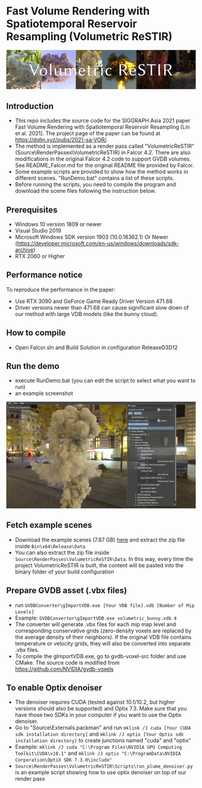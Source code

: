 # Fast Volume Rendering with Spatiotemporal Reservoir Resampling (Volumetric ReSTIR) 
![](LongTeaser.png)

## Introduction
- This repo includes the source code for the SIGGRAPH Asia 2021 paper Fast Volume Rendering with Spatiotemporal Reservoir Resampling \[Lin et al. 2021\]. The project page of the paper can be found at <https://dqlin.xyz/pubs/2021-sa-VOR/>.
- The method is implemented as a render pass called "VolumetricReSTIR" (Source\RenderPasses\VolumetricReSTIR) in Falcor 4.2.
There are also modifications in the original Falcor 4.2 code to support GVDB volumes. See README_Falcor.md for the original 
README file provided by Falcor.
- Some example scripts are provided to show how the method works in different scenes. "RunDemo.bat" contains a list of these scripts.
- Before running the scripts, you need to compile the program and download the scene files following the instruction below.

## Prerequisites
- Windows 10 version 1809 or newer
- Visual Studio 2019
- Microsoft Windows SDK version 1903 (10.0.18362.1) Or Newer (https://developer.microsoft.com/en-us/windows/downloads/sdk-archive)
- RTX 2060 or Higher

## Performance notice
To reproduce the performance in the paper:
- Use RTX 3090 and GeForce Game Ready Driver Version 471.68
- Driver versions newer than 471.68 can cause significant slow down of our method with large VDB models (like the bunny cloud).

## How to compile
- Open Falcor.sln and Build Solution in configuration ReleaseD3D12

## Run the demo
- execute RunDemo.bat (you can edit the script to select what you want to run)
- an example screenshot

![](Screenshot.png)

## Fetch example scenes
- Download the example scenes (7.87 GB) [here](https://drive.google.com/file/d/1sPnbIobsVeIMLxFKVzzL_H8mVKKf30Um/view?usp=sharing)
and extract the zip file inside `Bin\x64\Release\Data`
- You can also extract the zip file inside `Source\RenderPasses\VolumetricReSTIR\Data`. In this way, every time the project VolumetricReSTIR is built, the content will be pasted into the 
binary folder of your build configuration

## Prepare GVDB asset (.vbx files)
- run `GVDBConverter\gImportVDB.exe [Your VDB file].vdb [Number of Mip Levels]`
- Example: `GVDBConverter\gImportVDB.exe volumetric_bunny.vdb 4`
- The converter will generate .vbx files for each mip map level and corresponding conservative grids (zero-density voxels are replaced by the average density of their neighbors).
If the original VDB file contains temperature or velocity grids, they will also be converted into separate .vbx files.
- To compile the gImportVDB.exe, go to gvdb-voxel-src folder and use CMake. The source code is modified from https://github.com/NVIDIA/gvdb-voxels

## To enable Optix denoiser
- The denoiser requires CUDA (tested against 10.1/10.2, but higher versions should also be supported) and Optix 7.3. Make sure that you have those two SDKs in your computer if you want to use the Optix denoiser.
- Go to "Source\Externals\.packman" and run `mklink /J cuda [Your CUDA sdk installation directory]` and `mklink /J optix [Your Optix sdk installation directory]` to create junctions named "cuda" and "optix" 
- Example: `mklink /J cuda "C:\Program Files\NVIDIA GPU Computing Toolkit\CUDA\v10.1"` and `mklink /J optix "C:\ProgramData\NVIDIA Corporation\OptiX SDK 7.3.0\include"`
- `Source\RenderPasses\VolumetricReSTIR\Scripts\run_plume_denoiser.py` is an example script showing how to use optix denoiser on top of our render pass 
